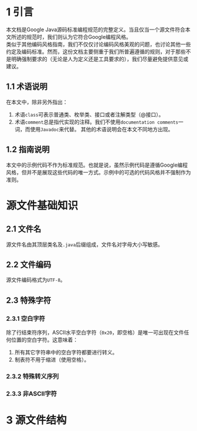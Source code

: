# 1 引言
本文档是Google Java源码标准编程规范的完整定义。当且仅当一个源文件符合本文所述的规范时，我们则认为它符合Google编程风格。  
类似于其他编码风格指南，我们不仅仅讨论编码风格美观的问题，也讨论其他一些约定及编码标准。然而，这份文档主要侧重于我们所普遍遵循的规则，对于那些不是明确强制要求的（无论是人为定义还是工具要求的），我们尽量避免提供意见或建议。  

## 1.1 术语说明
在本文中，除非另外指出：  
1.  术语`class`可表示普通类、枚举类、接口或者注解类型（@接口）。  
2.  术语`comment`总是指代实现的注释。我们不使用`documentation comments`一词，而使用`Javadoc`来代替。
其他的术语说明会在本文不同地方出现。

## 1.2 指南说明
本文中的示例代码不作为标准规范。也就是说，虽然示例代码是遵循Google编程风格，但并不是展现这些代码的唯一方式。示例中的可选的代码风格并不强制作为准则。

# 源文件基础知识

## 2.1 文件名
源文件名由其顶层类名及`.java`后缀组成，文件名对字母大小写敏感。

## 2.2 文件编码
源文件编码格式为`UTF-8`。

## 2.3 特殊字符

### 2.3.1 空白字符
除了行结束符序列，ASCII水平空白字符（`0x20`，即空格）是唯一可出现在文件任何位置的空白字符。这意味着：
1. 所有其它字符串中的空白字符都要进行转义。
2. 制表符不用于缩进（使用空格）。

### 2.3.2 特殊转义序列

### 2.3.3 非ASCII字符

# 3 源文件结构
